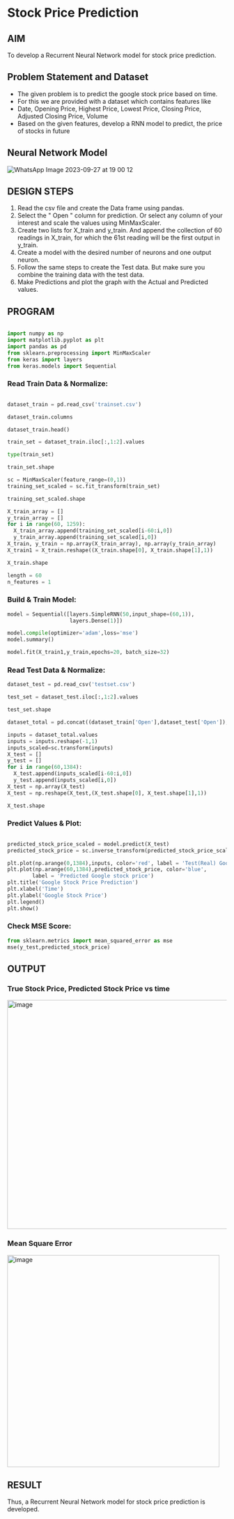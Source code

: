 # Stock Price Prediction

## AIM

To develop a Recurrent Neural Network model for stock price prediction.

## Problem Statement and Dataset

* The given problem is to predict the google stock price based on time.
* For this we are provided with a dataset which contains features like
* Date, Opening Price, Highest Price, Lowest Price, Closing Price, Adjusted Closing Price, Volume
* Based on the given features, develop a RNN model to predict, the price of stocks in future

## Neural Network Model

![WhatsApp Image 2023-09-27 at 19 00 12](https://github.com/Monisha-11/rnn-stock-price-prediction/assets/93427240/f80babe0-7818-4eab-97d3-601e437d357c)



## DESIGN STEPS

1) Read the csv file and create the Data frame using pandas.
2) Select the " Open " column for prediction. Or select any column of your interest and scale the values using MinMaxScaler.
3) Create two lists for X_train and y_train. And append the collection of 60 readings in X_train, for which the 61st reading will be the first output in y_train.
4) Create a model with the desired number of neurons and one output neuron.
5) Follow the same steps to create the Test data. But make sure you combine the training data with the test data.
6) Make Predictions and plot the graph with the Actual and Predicted values.

## PROGRAM

```python

import numpy as np
import matplotlib.pyplot as plt
import pandas as pd
from sklearn.preprocessing import MinMaxScaler
from keras import layers
from keras.models import Sequential
```
### Read Train Data & Normalize:

```python

dataset_train = pd.read_csv('trainset.csv')

dataset_train.columns

dataset_train.head()

train_set = dataset_train.iloc[:,1:2].values

type(train_set)

train_set.shape

sc = MinMaxScaler(feature_range=(0,1))
training_set_scaled = sc.fit_transform(train_set)

training_set_scaled.shape

X_train_array = []
y_train_array = []
for i in range(60, 1259):
  X_train_array.append(training_set_scaled[i-60:i,0])
  y_train_array.append(training_set_scaled[i,0])
X_train, y_train = np.array(X_train_array), np.array(y_train_array)
X_train1 = X_train.reshape((X_train.shape[0], X_train.shape[1],1))

X_train.shape

length = 60
n_features = 1
```
### Build & Train Model:

```python
model = Sequential([layers.SimpleRNN(50,input_shape=(60,1)),
                    layers.Dense(1)])

model.compile(optimizer='adam',loss='mse')
model.summary()

model.fit(X_train1,y_train,epochs=20, batch_size=32)
```
### Read Test Data & Normalize:

```python
dataset_test = pd.read_csv('testset.csv')

test_set = dataset_test.iloc[:,1:2].values

test_set.shape

dataset_total = pd.concat((dataset_train['Open'],dataset_test['Open']),axis=0)

inputs = dataset_total.values
inputs = inputs.reshape(-1,1)
inputs_scaled=sc.transform(inputs)
X_test = []
y_test = []
for i in range(60,1384):
  X_test.append(inputs_scaled[i-60:i,0])
  y_test.append(inputs_scaled[i,0])
X_test = np.array(X_test)
X_test = np.reshape(X_test,(X_test.shape[0], X_test.shape[1],1))

X_test.shape

```
### Predict Values & Plot:

```python

predicted_stock_price_scaled = model.predict(X_test)
predicted_stock_price = sc.inverse_transform(predicted_stock_price_scaled)

plt.plot(np.arange(0,1384),inputs, color='red', label = 'Test(Real) Google stock price')
plt.plot(np.arange(60,1384),predicted_stock_price, color='blue', 
		label = 'Predicted Google stock price')
plt.title('Google Stock Price Prediction')
plt.xlabel('Time')
plt.ylabel('Google Stock Price')
plt.legend()
plt.show()

```
### Check MSE Score:
```python
from sklearn.metrics import mean_squared_error as mse
mse(y_test,predicted_stock_price)
```

## OUTPUT

### True Stock Price, Predicted Stock Price vs time

<img width="526" alt="image" src="https://github.com/Monisha-11/rnn-stock-price-prediction/assets/93427240/7fe08c59-28bb-423d-b4ad-43e1e4a59917">


### Mean Square Error

<img width="487" alt="image" src="https://github.com/Monisha-11/rnn-stock-price-prediction/assets/93427240/2847eaf6-9546-4b3a-9bce-a71a0a9cda2b">


## RESULT

Thus, a Recurrent Neural Network model for stock price prediction is developed.

